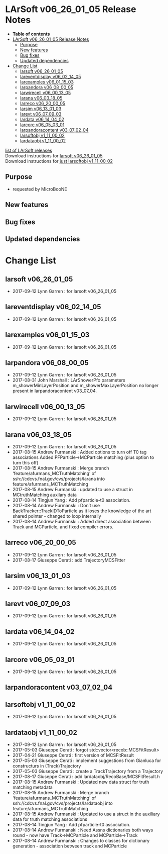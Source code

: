 LArSoft v06\_26\_01\_05 Release Notes
=============================================================================

-   **Table of contents**
-   [LArSoft v06\_26\_01\_05 Release Notes](#LArSoft-v06_26_01_05-Release-Notes)
    -   [Purpose](#Purpose)
    -   [New features](#New-features)
    -   [Bug fixes](#Bug-fixes)
    -   [Updated dependencies](#Updated-dependencies)
-   [Change List](#Change-List)
    -   [larsoft v06\_26\_01\_05](#larsoft-v06_26_01_05)
    -   [lareventdisplay v06\_02\_14\_05](#lareventdisplay-v06_02_14_05)
    -   [larexamples v06\_01\_15\_03](#larexamples-v06_01_15_03)
    -   [larpandora v06\_08\_00\_05](#larpandora-v06_08_00_05)
    -   [larwirecell v06\_00\_13\_05](#larwirecell-v06_00_13_05)
    -   [larana v06\_03\_18\_05](#larana-v06_03_18_05)
    -   [larreco v06\_20\_00\_05](#larreco-v06_20_00_05)
    -   [larsim v06\_13\_01\_03](#larsim-v06_13_01_03)
    -   [larevt v06\_07\_09\_03](#larevt-v06_07_09_03)
    -   [lardata v06\_14\_04\_02](#lardata-v06_14_04_02)
    -   [larcore v06\_05\_03\_01](#larcore-v06_05_03_01)
    -   [larpandoracontent v03\_07\_02\_04](#larpandoracontent-v03_07_02_04)
    -   [larsoftobj v1\_11\_00\_02](#larsoftobj-v1_11_00_02)
    -   [lardataobj v1\_11\_00\_02](#lardataobj-v1_11_00_02)

[list of LArSoft releases](LArSoft_release_list)\
Download instructions for [larsoft v06\_26\_01\_05](http://scisoft.fnal.gov/scisoft/bundles/larsoft/v06_26_01_05/larsoft-v06_26_01_05.html)\
Download instructions for [just larsoftobj v1\_11\_00\_02](http://scisoft.fnal.gov/scisoft/bundles/larsoftobj/v1_11_00_02/larsoftobj-v1_11_00_02.html)

Purpose
--------------------

-   requested by MicroBooNE

New features
------------------------------

Bug fixes
------------------------

Updated dependencies
----------------------------------------------

Change List
============================

larsoft v06\_26\_01\_05
-------------------------------------------------

-   2017-09-12 Lynn Garren : for larsoft v06\_26\_01\_05

lareventdisplay v06\_02\_14\_05
-----------------------------------------------------------------

-   2017-09-12 Lynn Garren : for larsoft v06\_26\_01\_05

larexamples v06\_01\_15\_03
---------------------------------------------------------

-   2017-09-12 Lynn Garren : for larsoft v06\_26\_01\_05

larpandora v06\_08\_00\_05
-------------------------------------------------------

-   2017-09-12 Lynn Garren : for larsoft v06\_26\_01\_05
-   2017-08-31 John Marshall : LArShowerPfo parameters m\_showerMinLayerPosition and m\_showerMaxLayerPosition no longer present in larpandoracontent v03\_07\_04.

larwirecell v06\_00\_13\_05
---------------------------------------------------------

-   2017-09-12 Lynn Garren : for larsoft v06\_26\_01\_05

larana v06\_03\_18\_05
-----------------------------------------------

-   2017-09-12 Lynn Garren : for larsoft v06\_26\_01\_05
-   2017-08-15 Andrew Furmanski : Added options to turn off T0 tag associations Added PFParticle-\>MCParticle matching (plus option to turn this off)
-   2017-08-15 Andrew Furmanski : Merge branch ‘feature/afurmans\_MCTruthMatching’ of ssh://cdcvs.fnal.gov/cvs/projects/larana into feature/afurmans\_MCTruthMatching
-   2017-08-15 Andrew Furmanski : updated to use a struct in MCtruthMatching auxilary data
-   2017-08-14 Tingjun Yang : Add pfparticle-t0 association.
-   2017-08-14 Andrew Furmanski : Don’t use BackTracker::TrackIDToParticle as it loses the knowledge of the art shared pointer - changed to loop internally
-   2017-08-14 Andrew Furmanski : Added direct association between Track and MCParticle, and fixed compiler errors.

larreco v06\_20\_00\_05
-------------------------------------------------

-   2017-09-12 Lynn Garren : for larsoft v06\_26\_01\_05
-   2017-08-17 Giuseppe Cerati : add TrajectoryMCSFitter

larsim v06\_13\_01\_03
-----------------------------------------------

-   2017-09-12 Lynn Garren : for larsoft v06\_26\_01\_05

larevt v06\_07\_09\_03
-----------------------------------------------

-   2017-09-12 Lynn Garren : for larsoft v06\_26\_01\_05

lardata v06\_14\_04\_02
-------------------------------------------------

-   2017-09-12 Lynn Garren : for larsoft v06\_26\_01\_05

larcore v06\_05\_03\_01
-------------------------------------------------

-   2017-09-12 Lynn Garren : for larsoft v06\_26\_01\_05

larpandoracontent v03\_07\_02\_04
---------------------------------------------------------------------

larsoftobj v1\_11\_00\_02
-----------------------------------------------------

-   2017-09-12 Lynn Garren : for larsoft v06\_26\_01\_05

lardataobj v1\_11\_00\_02
-----------------------------------------------------

-   2017-09-12 Lynn Garren : for larsoft v06\_26\_01\_05
-   2017-05-03 Giuseppe Cerati : forgot std::vector\<recob::MCSFitResult\>
-   2017-04-21 Giuseppe Cerati : first version of MCSFitResult
-   2017-05-03 Giuseppe Cerati : implement suggestions from Gianluca for constructurs in (Track)Trajectory
-   2017-05-03 Giuseppe Cerati : create a TrackTrajectory from a Trajectory
-   2017-08-17 Giuseppe Cerati : add lardataobj/RecoBase/MCSFitResult.h
-   2017-08-15 Andrew Furmanski : Updated new data struct for truth matching metadata
-   2017-08-15 Andrew Furmanski : Merge branch ‘feature/afurmans\_MCTruthMatching’ of ssh://cdcvs.fnal.gov/cvs/projects/lardataobj into feature/afurmans\_MCTruthMatching
-   2017-08-15 Andrew Furmanski : Updated to use a struct in the auxiliary data for truth matching associations
-   2017-08-14 Tingjun Yang : Add pfparticle-t0 association.
-   2017-08-14 Andrew Furmanski : Need Assns dictionaries both ways round - now have Track-\>MCParticle and MCParticle-\>Track
-   2017-08-14 Andrew Furmanski : Changes to classes for dictionary generation - association between track and MCParticle
